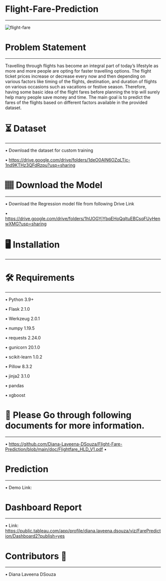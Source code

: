 # Flight-Fare-Prediction
________________________________________________________________________________________________________________________________________________________________

![flight-fare](https://user-images.githubusercontent.com/102862643/193259099-5930ca7d-8fe4-4ed6-816a-eebf55b92a9d.JPG)

# Problem Statement
________________________________________________________________________________________________________________________________________________________________

Travelling through flights has become an integral part of today’s lifestyle as more and more people are opting for faster travelling options. The flight ticket prices increase or decrease every now and then depending on various factors like timing of the flights, destination, and duration of flights on various occasions such as vacations or festive season. Therefore, having some basic idea of the flight fares before planning the trip will surely help many people save money and time. The main goal is to predict the fares of the flights based on different factors available in the provided dataset.

# ⏳ Dataset
_________________________________________________________________________________________________________________________________________________________________

• Download the dataset for custom training

• https://drive.google.com/drive/folders/1deO0AlN6OZqLTjc-1nd9KTHz3QFdRzpu?usp=sharing

# 🏽‍ Download the Model
_________________________________________________________________________________________________________________________________________________________________

• Download the Regression model file from following Drive Link

• https://drive.google.com/drive/folders/1hUOGYjYbqEHoQqltuEBCsqFUyHenwXMG?usp=sharing

# 🖥️ Installation
_________________________________________________________________________________________________________________________________________________________________
# 🛠️ Requirements
_________________________________________________________________________________________________________________________________________________________________

• Python 3.9+

• Flask 2.1.0

• Werkzeug 2.0.1

• numpy 1.19.5

• requests 2.24.0

• gunicorn 20.1.0

• scikit-learn 1.0.2

• Pillow 8.3.2

• jinja2 3.1.0

• pandas

• xgboost

# 📖 Please Go through following documents for more information.
_______________________________________________________________________________________________________________________________________________________________

• https://github.com/Diana-Laveena-DSouza/Flight-Fare-Prediction/blob/main/doc/Flightfare_HLD_V1.pdf 
• 

# Prediction
_______________________________________________________________________________________________________________________________________________________________

• Demo Link: 

# Dashboard Report
_______________________________________________________________________________________________________________________________________________________________

• Link: https://public.tableau.com/app/profile/diana.laveena.dsouza/viz/FarePrediction/Dashboard2?publish=yes

# Contributors 👩
_______________________________________________________________________________________________________________________________________________________________

• Diana Laveena DSouza
